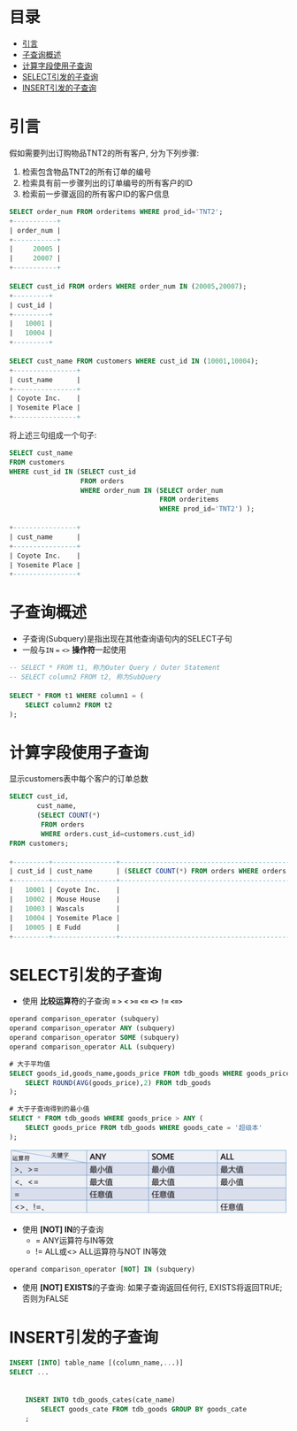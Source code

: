 # 目录
- [引言](#引言)
- [子查询概述](#子查询概述)
- [计算字段使用子查询](#计算字段使用子查询)
- [SELECT引发的子查询](#select引发的子查询)
- [INSERT引发的子查询](#insert引发的子查询)



<!-- = = = = = = = = = = = = = = = = = = = = = = = = = = = = = = = = = = = = = = = = = = = = = = = = = = = = = = = = = = = = -->
<!-- = = = = = = = = = = = = = = = = = = = = = = = = = = = = = = = = = = = = = = = = = = = = = = = = = = = = = = = = = = = = -->



# 引言
假如需要列出订购物品TNT2的所有客户, 分为下列步骤:  
1. 检索包含物品TNT2的所有订单的编号
2. 检索具有前一步骤列出的订单编号的所有客户的ID
3. 检索前一步骤返回的所有客户ID的客户信息

```sql
SELECT order_num FROM orderitems WHERE prod_id='TNT2';
+-----------+
| order_num |
+-----------+
|     20005 |
|     20007 |
+-----------+

SELECT cust_id FROM orders WHERE order_num IN (20005,20007);
+---------+
| cust_id |
+---------+
|   10001 |
|   10004 |
+---------+

SELECT cust_name FROM customers WHERE cust_id IN (10001,10004);
+----------------+
| cust_name      |
+----------------+
| Coyote Inc.    |
| Yosemite Place |
+----------------+
```

将上述三句组成一个句子:  

```sql
SELECT cust_name 
FROM customers 
WHERE cust_id IN (SELECT cust_id 
                  FROM orders 
                  WHERE order_num IN (SELECT order_num 
                                      FROM orderitems 
                                      WHERE prod_id='TNT2') );

+----------------+
| cust_name      |
+----------------+
| Coyote Inc.    |
| Yosemite Place |
+----------------+
```



<!-- = = = = = = = = = = = = = = = = = = = = = = = = = = = = = = = = = = = = = = = = = = = = = = = = = = = = = = = = = = = = -->
<!-- = = = = = = = = = = = = = = = = = = = = = = = = = = = = = = = = = = = = = = = = = = = = = = = = = = = = = = = = = = = = -->



# 子查询概述
* 子查询(Subquery)是指出现在其他查询语句内的SELECT子句
* 一般与`IN` `=` `<>` **操作符**一起使用

```sql
-- SELECT * FROM t1, 称为Outer Query / Outer Statement 
-- SELECT column2 FROM t2, 称为SubQuery

SELECT * FROM t1 WHERE column1 = (
    SELECT column2 FROM t2
); 
```



<!-- = = = = = = = = = = = = = = = = = = = = = = = = = = = = = = = = = = = = = = = = = = = = = = = = = = = = = = = = = = = = -->
<!-- = = = = = = = = = = = = = = = = = = = = = = = = = = = = = = = = = = = = = = = = = = = = = = = = = = = = = = = = = = = = -->



# 计算字段使用子查询
显示customers表中每个客户的订单总数  

```sql
SELECT cust_id,
       cust_name,
       (SELECT COUNT(*) 
        FROM orders 
        WHERE orders.cust_id=customers.cust_id)
FROM customers;

+---------+----------------+----------------------------------------------------------------------+
| cust_id | cust_name      | (SELECT COUNT(*) FROM orders WHERE orders.cust_id=customers.cust_id) |
+---------+----------------+----------------------------------------------------------------------+
|   10001 | Coyote Inc.    |                                                                    2 |
|   10002 | Mouse House    |                                                                    0 |
|   10003 | Wascals        |                                                                    1 |
|   10004 | Yosemite Place |                                                                    1 |
|   10005 | E Fudd         |                                                                    1 |
+---------+----------------+----------------------------------------------------------------------+
```



<!-- = = = = = = = = = = = = = = = = = = = = = = = = = = = = = = = = = = = = = = = = = = = = = = = = = = = = = = = = = = = = -->
<!-- = = = = = = = = = = = = = = = = = = = = = = = = = = = = = = = = = = = = = = = = = = = = = = = = = = = = = = = = = = = = -->



# SELECT引发的子查询
* 使用 **比较运算符**的子查询 **`=`** **`>`** **`<`** **`>=`** **`<=`** **`<>`** **`!=`** **`<=>`**
```sql
operand comparison_operator (subquery)
operand comparison_operator ANY (subquery)
operand comparison_operator SOME (subquery)
operand comparison_operator ALL (subquery)
```
```sql
# 大于平均值
SELECT goods_id,goods_name,goods_price FROM tdb_goods WHERE goods_price >= (
    SELECT ROUND(AVG(goods_price),2) FROM tdb_goods
);
```
```sql
# 大于子查询得到的最小值
SELECT * FROM tdb_goods WHERE goods_price > ANY (
    SELECT goods_price FROM tdb_goods WHERE goods_cate = '超级本'
);
```
![](src/compare.png)
* 使用 **[NOT] IN**的子查询
  * = ANY运算符与IN等效
  * != ALL或<> ALL运算符与NOT IN等效
```sql
operand comparison_operator [NOT] IN (subquery)
```
* 使用 **[NOT] EXISTS**的子查询: 如果子查询返回任何行, EXISTS将返回TRUE; 否则为FALSE



<!-- = = = = = = = = = = = = = = = = = = = = = = = = = = = = = = = = = = = = = = = = = = = = = = = = = = = = = = = = = = = = -->
<!-- = = = = = = = = = = = = = = = = = = = = = = = = = = = = = = = = = = = = = = = = = = = = = = = = = = = = = = = = = = = = -->



# INSERT引发的子查询
```sql
INSERT [INTO] table_name [(column_name,...)]
SELECT ...


    INSERT INTO tdb_goods_cates(cate_name)
        SELECT goods_cate FROM tdb_goods GROUP BY goods_cate
    ;
```

